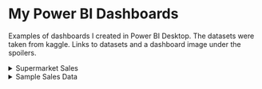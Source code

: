 # My Power BI Dashboards
Examples of dashboards I created in Power BI Desktop. The datasets were taken from kaggle. Links to datasets and a dashboard image under the spoilers.
<details>
  <summary>Supermarket Sales</summary>
  Dataset from kaggle - Supermarket Sales (https://www.kaggle.com/aungpyaeap/supermarket-sales)
  
  ![alt text](https://github.com/vonOrso/Power_BI_Dashboards/tree/main/Supermarket_Sales/Supermarket_Sales_img.png?raw=true)
</details>

<details>
  <summary>Sample Sales Data</summary>
  Dataset from kaggle - Sample Sales Data (https://www.kaggle.com/kyanyoga/sample-sales-data)
  
  ![alt text](https://github.com/vonOrso/Power_BI_Dashboards/tree/main/Sample_Sales_Data/Sample_Sales_Data_img.png?raw=true)
</details>

